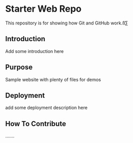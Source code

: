 # Starter Web Repo

This repository is for showing how Git and GitHub work.ß∑

## Introduction

Add some introduction here

## Purpose

Sample website with plenty of files for demos

## Deployment

add some deployment description here

## How To Contribute

.......